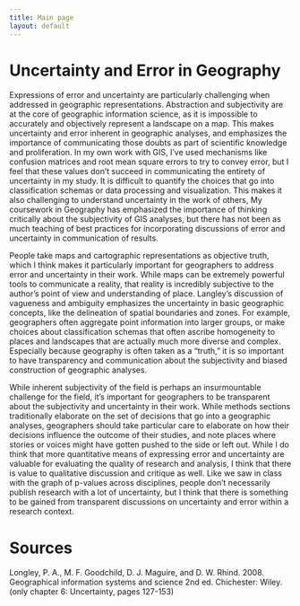 ```yaml
---
title: Main page
layout: default
---
```

# Uncertainty and Error in Geography

Expressions of error and uncertainty are particularly challenging when addressed in geographic representations. Abstraction and subjectivity are at the core of geographic information science,  as it is impossible to accurately and objectively represent a landscape on a map. This makes uncertainty and error inherent in geographic analyses, and emphasizes the importance of communicating those doubts as part of scientific knowledge and proliferation.  In my own work with GIS, I’ve used mechanisms like confusion matrices and root mean square errors to try to convey error, but I feel that these values don’t succeed in communicating the entirety of uncertainty in my study. It is difficult to quantify the choices that go into classification schemas or data processing and visualization.  This makes it also challenging to understand uncertainty in the work of others,   My coursework in Geography has emphasized the importance of thinking critically about the subjectivity of GIS analyses, but there has not been as much teaching of best practices for incorporating discussions of error and uncertainty in communication of results.

People take maps and cartographic representations as objective truth, which I think makes it particularly important for geographers to address error and uncertainty in their work. While maps can be extremely powerful tools to communicate a reality, that reality is incredibly subjective to the author’s point of view and understanding of place.  Langley’s discussion of vagueness and ambiguity emphasizes the uncertainty in basic geographic concepts, like the delineation of spatial boundaries and zones. For example, geographers often aggregate point information into larger groups, or make choices about classification schemas that often ascribe homogeneity to places and landscapes that are actually much more diverse and complex. Especially because geography is often taken as a “truth,” it is so important to have transparency and communication about the subjectivity and biased construction of geographic analyses.

While  inherent subjectivity of the field is perhaps an insurmountable challenge for the field, it’s important for geographers to be transparent about the subjectivity and uncertainty in their work. While methods sections traditionally elaborate on the set of decisions that go into a geographic analyses, geographers should take particular care to elaborate on how their decisions influence the outcome of their studies, and note places where stories or voices might have gotten pushed to the side or left out. While I do think that more quantitative means of expressing error and uncertainty are valuable for evaluating the quality of research and analysis, I think that there is value to qualitative discussion and critique as well. Like we saw in class with the graph of p-values across disciplines, people don’t necessarily publish research with a lot of uncertainty, but I think that there is something to be gained from transparent discussions on uncertainty and error within a research context. 


# Sources

Longley, P. A., M. F. Goodchild, D. J. Maguire, and D. W. Rhind. 2008. Geographical information systems and science 2nd ed. Chichester: Wiley. (only chapter 6: Uncertainty, pages 127-153)

